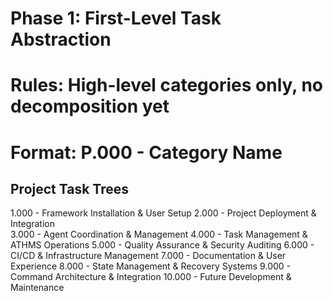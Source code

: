 # Phase 1: First-Level Task Abstraction
# Rules: High-level categories only, no decomposition yet
# Format: P.000 - Category Name

## Project Task Trees

1.000 - Framework Installation & User Setup
2.000 - Project Deployment & Integration  
3.000 - Agent Coordination & Management
4.000 - Task Management & ATHMS Operations
5.000 - Quality Assurance & Security Auditing
6.000 - CI/CD & Infrastructure Management
7.000 - Documentation & User Experience
8.000 - State Management & Recovery Systems
9.000 - Command Architecture & Integration
10.000 - Future Development & Maintenance